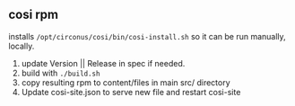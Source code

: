 ## cosi rpm

installs `/opt/circonus/cosi/bin/cosi-install.sh` so it can be run manually, locally.

1. update Version || Release in spec if needed.
2. build with `./build.sh`
3. copy resulting rpm to content/files in main src/ directory
4. Update cosi-site.json to serve new file and restart cosi-site
